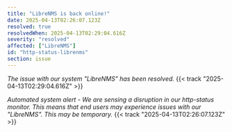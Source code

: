 ```yaml
---
title: "LibreNMS is back online!"
date: 2025-04-13T02:26:07.123Z
resolved: true
resolvedWhen: 2025-04-13T02:29:04.616Z
severity: "resolved"
affected: ["LibreNMS"]
id: "http-status-librenms"
section: issue
---
```


*The issue with our system "LibreNMS" has been resolved.* {{< track "2025-04-13T02:29:04.616Z" >}}

**Automated system alert* - We are sensing a disruption in our http-status monitor. This means that end users may experience issues with our "LibreNMS". This may be temporary.* {{< track "2025-04-13T02:26:07.123Z" >}}
